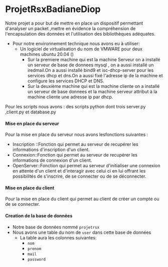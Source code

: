 # ProjetRsxBadianeDiop
Notre projet a pour but de mettre en place un dispositif permettant d'analyser un packet ,mettre en évidence la compréhension de l'encapsulation des données et l'utilisation des bibliothèques adéquates.

* Pour notre environnement technique nous avons eu à utiliser:
    * Un logiciel de virtualisation du nom de VMWARE pour deux machines ubuntu 20.04 () 
       * Sur la premiere machine qui est la machine Serveur on a installé un serveur de base de donnees mysql , on a aussi installé un iredmail.On a aussi installé                 bind9 et isc-dhcp-server pour les services dhcp et dns.On a aussi fixé l'adresse ip de la machine et configure les services DHCP et DNS.
       * Sur la deuxième machine qui est la machine cliente on a installé un serveur de base donnees et la machine serveur attribut à la machine cliente une adresse ip             par dhcp.

Pour les scripts nous avons :
des scripts python dont trois server.py ,client.py et database.py 

#### Mise en place du serveur
Pour la mise en place du serveur nous avons lesfonctions suivantes :
  * Inscription ::Fonction qui permet au serveur de recupérer les informations d'inscription d'un client.
  * Connexion::Fonction qui permet au serveur de recupérer les informations de connexion d'un client.
  * OpenServer::Fonction qui permet au serveur d'initialiser une connexion en attente d'un client et d'interagir avec celui ci
		en lui offrant les possibilités de s'inscrire, de se connecter ou de se déconnecter.

#### Mise en place du client
Pour la mise en place du client qui permet au client de créer un compte ou de se connecter.

#### Creation de la base de données 
* Notre base de données nommé <code>projetrsx</code>
* Nous avons une table du nom de <code>user</code> dans cette base de données
    * La table aura les colonnes suivantes:
        * <code>nom</code>
        * <code>prenom</code>
        * <code>mail</code>
        * <code>password</code>
